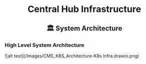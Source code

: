 <div align="center">
<h1>Central Hub Infrastructure</h1>
<h2> 🏛️ System Architecture </h2>
</div>

### High Level System Architecture

![alt text](/Images/CMS_K8S_Architecture-K8s Infra.drawio.png)
